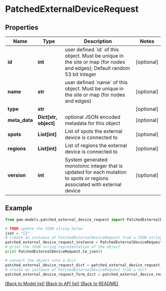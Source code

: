 # PatchedExternalDeviceRequest


## Properties
Name | Type | Description | Notes
------------ | ------------- | ------------- | -------------
**id** | **int** | user defined &#x60;id&#x60; of this object. Must be unique in the site or map (for nodes and edges); Default random 53 bit integer | [optional] 
**name** | **str** | user defined &#x60;name&#x60; of this object. Must be unique in the site or map (for nodes and edges) | [optional] 
**type** | **str** |  | [optional] 
**meta_data** | **Dict[str, object]** | optional JSON encoded metadata for this object | [optional] 
**spots** | **List[int]** | List of spots the external device is connected to | [optional] 
**regions** | **List[int]** | List of regions the external device is connected to | [optional] 
**version** | **int** | System generated monotonic integer that is updated for each mutation to spots or regions associated with external device | [optional] 

## Example

```python
from gwm.models.patched_external_device_request import PatchedExternalDeviceRequest

# TODO update the JSON string below
json = "{}"
# create an instance of PatchedExternalDeviceRequest from a JSON string
patched_external_device_request_instance = PatchedExternalDeviceRequest.from_json(json)
# print the JSON string representation of the object
print PatchedExternalDeviceRequest.to_json()

# convert the object into a dict
patched_external_device_request_dict = patched_external_device_request_instance.to_dict()
# create an instance of PatchedExternalDeviceRequest from a dict
patched_external_device_request_form_dict = patched_external_device_request.from_dict(patched_external_device_request_dict)
```
[[Back to Model list]](../README.md#documentation-for-models) [[Back to API list]](../README.md#documentation-for-api-endpoints) [[Back to README]](../README.md)


